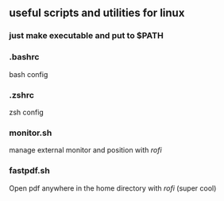## useful scripts and utilities for linux
### just make executable and put to $PATH 

### .bashrc
bash config
### .zshrc
zsh config
### monitor.sh
manage external monitor and position with *rofi*
### fastpdf.sh
Open pdf anywhere in the home directory with *rofi* (super cool)



